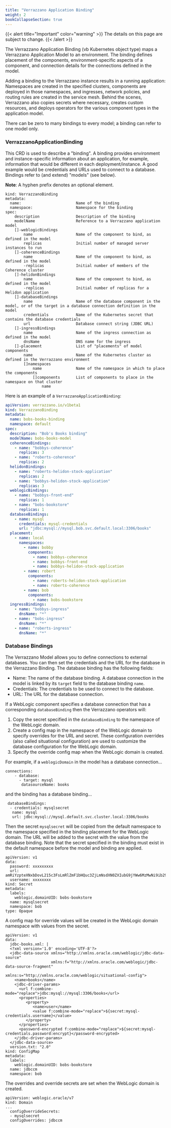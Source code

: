 ```yaml
---
title: "Verrazzano Application Binding"
weight: 2
bookCollapseSection: true
---
```


{{< alert title="Important" color="warning" >}}
The details on this page are subject to change.
{{< /alert >}}

The Verrazzano Application Binding (vb Kubernetes object type) maps a Verrazzano Application Model to an environment. The binding defines placement of the components, environment-specific aspects of a component, and connection details for the connections defined in the model.

Adding a binding to the Verrazzano instance results in a running application: Namespaces are created in the specified clusters, components are deployed in those namespaces, and ingresses, network policies, and routing rules are created in the service mesh. Behind the scenes, Verrazzano also copies secrets where necessary, creates custom resources, and deploys operators for the various component types in the application model.

There can be zero to many bindings to every model; a binding can refer to one model only.

### VerrazzanoApplicationBinding

This CRD is used to describe a "binding".  A binding provides environment and instance-specific
information about an application, for example, information that would be different in each
deployment/instance.  A good example would be credentials and URLs used to connect to a
database.  Bindings refer to (and extend) "models" (see below).

**Note**: A hyphen prefix denotes an optional element.

```
kind: VerrazzanoBinding
metadata:
  name:                        Name of the binding
  namespace:                   Namespace for the binding
spec:
    description                Description of the binding
    modelName                  Reference to a Verrazzano application model
    []-weblogicBindings
        name                   Name of the component to bind, as defined in the model
        replicas               Initial number of managed server instances to run
    []-coherenceBindings
        name                   Name of the component to bind, as defined in the model
        -replicas              Initial number of members of the Coherence cluster
    []-helidonBindings
        name                   Name of the component to bind, as defined in the model
        -replicas              Initial number of replicas for a Helidon application
    []-databaseBindings
        name                   Name of the database component in the model, or of the target in a database connection definition in the model
        credentials            Name of the Kubernetes secret that contains the database credentials
        url                    Database connect string (JDBC URL)
    []-ingressBindings
        name                   Name of the ingress connection as defined in the model
        dnsName                DNS name for the ingress
    []-placement               List of "placements" of model components
        name                   Name of the Kubernetes cluster as defined in the Verrazzano environment
        []namespaces           
            name               Name of the namespace in which to place the components
            []components       List of components to place in the namespace on that cluster
                name           

```

Here is an example of a `VerrazzanoApplicationBinding`:

```yaml
apiVersion: verrazzano.io/v1beta1
kind: VerrazzanoBinding
metadata:
  name: bobs-books-binding
  namespace: default
spec:
  description: "Bob's Books binding"
  modelName: bobs-books-model
  coherenceBindings:
    - name: "bobbys-coherence"
      replicas: 3
    - name: "roberts-coherence"
      replicas: 2
  helidonBindings:
    - name: "roberts-helidon-stock-application"
      replicas: 2
    - name: "bobbys-helidon-stock-application"
      replicas: 3
  weblogicBindings:
    - name: "bobbys-front-end"
      replicas: 1
    - name: "bobs-bookstore"
      replicas: 1
  databaseBindings:
    - name: mysql
      credentials: mysql-credentials
      url: "jdbc:mysql://mysql.bob.svc.default.local:3306/books"
  placement:
    - name: local
      namespaces:
        - name: bobby
          components:
            - name: bobbys-coherence
            - name: bobbys-front-end
            - name: bobbys-helidon-stock-application
        - name: robert
          components:
            - name: roberts-helidon-stock-application
            - name: roberts-coherence
        - name: bob
          components:
            - name: bobs-bookstore
  ingressBindings:
    - name: "bobbys-ingress"
      dnsName: "*"
    - name: "bobs-ingress"
      dnsName: "*"
    - name: "roberts-ingress"
      dnsName: "*"
```
### Database Bindings
The Verrazzano Model allows you to define connections to external databases.  You can then set the credentials and the URL for the database in the Verrazzano Binding.  The database binding has the following fields:

* Name: The name of the database binding. A database connection in the model is linked by its `target` field to the database binding `name`.
* Credentials: The credentials to be used to connect to the database.
* URL: The URL for the database connection.

If a WebLogic component specifies a database connection that has a corresponding `databaseBinding` then the Verrazzano operators will:

1. Copy the secret specified in the `databaseBinding` to the namespace of the WebLogic domain.
2. Create a config map in the namespace of the WebLogic domain to specify overrides for the URL and secret.  These configuration overrides (also called situational configuration) are used to customize the database configuration for the WebLogic domain.
3. Specify the override config map when the WebLogic domain is created.

For example, if a `weblogicDomain` in the model has a database connection...

```   
connections:
    - database:
      - target: mysql
       datasourceName: books
```
and the binding has a database binding...
```
 databaseBindings:
  - credentials: mysqlsecret
   name: mysql
   url: jdbc:mysql://mysql.default.svc.cluster.local:3306/books
```
Then the secret `mysqlsecret` will be copied from the default namespace to the namespace specified in the binding placement for the WebLogic domain. The URL will be added to the secret with the value from the database binding.  Note that the secret specified in the binding must exist in the default namespace before the model and binding are applied.

```
apiVersion: v1
data:
  password: xxxxxxxxx
  url: amRiYzpteXNxbDovL215c3FsLmRlZmF1bHQuc3ZjLmNsdXN0ZXIubG9jYWw6MzMwNi9ib29rcw==
  username: xxxxxxxx
kind: Secret
metadata:
  labels:
    weblogic.domainUID: bobs-bookstore
  name: mysqlsecret
  namespace: bob
type: Opaque
```
A config map for override values will be created in the WebLogic domain namespace with values from the secret.

```
apiVersion: v1
data:
  jdbc-books.xml: |
  <?xml version='1.0' encoding='UTF-8'?>
  <jdbc-data-source xmlns="http://xmlns.oracle.com/weblogic/jdbc-data-source"
                    xmlns:f="http://xmlns.oracle.com/weblogic/jdbc-data-source-fragment"
                    xmlns:s="http://xmlns.oracle.com/weblogic/situational-config">
    <name>books</name>
    <jdbc-driver-params>
      <url f:combine-mode="replace">jdbc:mysql://mysql:3306/books</url>
      <properties>
         <property>
            <name>user</name>
            <value f:combine-mode="replace">${secret:mysql-credentials.username}</value>
         </property>
      </properties>
      <password-encrypted f:combine-mode="replace">${secret:mysql-credentials.password:encrypt}</password-encrypted>
    </jdbc-driver-params>
  </jdbc-data-source>
  version.txt: "2.0"
kind: ConfigMap
metadata:
  labels:
    weblogic.domainUID: bobs-bookstore
  name: jdbccm
  namespace: bob
```
The overrides and override secrets are set when the WebLogic domain is created.
```
apiVersion: weblogic.oracle/v7
kind: Domain
...
  configOverrideSecrets:
  - mysqlsecret
  configOverrides: jdbccm
```
